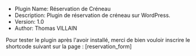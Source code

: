 * Plugin Name: Réservation de Créneau
 * Description: Plugin de réservation de créneau sur WordPress.
 * Version: 1.0
 * Author: Thomas VILLAIN

 Pour tester le plugin après l'avoir installé, merci de bien vouloir inscrire le shortcode suivant sur la page : [reservation_form]